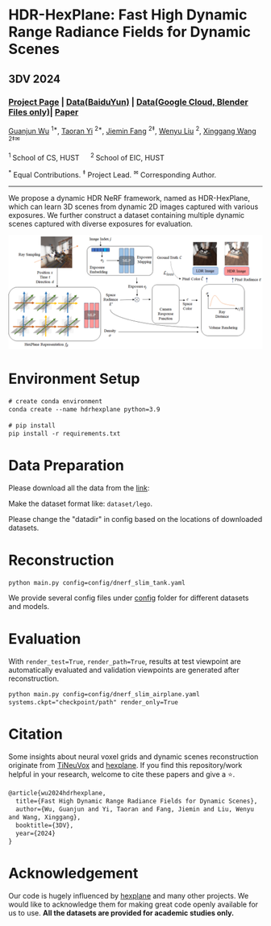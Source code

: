 # HDR-HexPlane: Fast High Dynamic Range Radiance Fields for Dynamic Scenes

## 3DV 2024
### [Project Page](https://guanjunwu.github.io/HDR-HexPlane/) | [Data(BaiduYun)](https://pan.baidu.com/s/1vuJ5kThgRkmv9DWis9g8Pg?pwd=1234) | [Data(Google Cloud, Blender Files only)](https://drive.google.com/drive/folders/19eTjvgw98_hYodCMegHHg5PjhNUgFVNO?usp=sharing)| [Paper](https://arxiv.org/abs/2401.06052) 

[Guanjun Wu](https://guanjunwu.github.io/) <sup>1*</sup>, [Taoran Yi](https://github.com/taoranyi) <sup>2*</sup>,
[Jiemin Fang](https://jaminfong.cn/) <sup>2‡</sup>, [Wenyu Liu](http://eic.hust.edu.cn/professor/liuwenyu/) <sup>2</sup>, [Xinggang Wang](https://xwcv.github.io) <sup>2‡✉</sup>

<sup>1 </sup>School of CS, HUST &emsp; <sup>2 </sup>School of EIC, HUST &emsp;

<sup>\*</sup> Equal Contributions. <sup>$\ddagger$</sup> Project Lead. <sup>✉</sup> Corresponding Author.

---

We propose a dynamic HDR NeRF framework, named as HDR-HexPlane, which can learn 3D scenes from dynamic 2D images captured with various exposures. We further construct a dataset containing multiple dynamic scenes captured with diverse exposures for evaluation.

![image](docs/framework.jpg)

# Environment Setup

```
# create conda environment
conda create --name hdrhexplane python=3.9

# pip install 
pip install -r requirements.txt
```

# Data Preparation

Please download all the data from the [link](https://drive.google.com/drive/folders/19eTjvgw98_hYodCMegHHg5PjhNUgFVNO?usp=sharing):

Make the dataset format like: `dataset/lego`.

Please change the "datadir" in config based on the locations of downloaded datasets.

# Reconstruction

```
python main.py config=config/dnerf_slim_tank.yaml
```

We provide several config files under [config](config/) folder for different datasets and models.

# Evaluation

With `render_test=True`, `render_path=True`, results at test viewpoint are automatically evaluated and validation viewpoints are generated after reconstruction.

```
python main.py config=config/dnerf_slim_airplane.yaml systems.ckpt="checkpoint/path" render_only=True
```

# Citation

Some insights about neural voxel grids and dynamic scenes reconstruction originate from [TiNeuVox](https://github.com/hustvl/TiNeuVox) and [hexplane](https://github.com/Caoang327/HexPlane). If you find this repository/work helpful in your research, welcome to cite these papers and give a ⭐.
```
@article{wu2024hdrhexplane,
  title={Fast High Dynamic Range Radiance Fields for Dynamic Scenes},
  author={Wu, Guanjun and Yi, Taoran and Fang, Jiemin and Liu, Wenyu and Wang, Xinggang},
  booktitle={3DV},
  year={2024}
}
```

# Acknowledgement

Our code is hugely influenced by [hexplane](https://github.com/Caoang327/HexPlane) and many other projects. We would like to acknowledge them for making great code openly available for us to use. **All the datasets are provided for academic studies only.**
